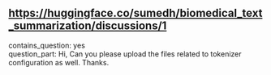 ## https://huggingface.co/sumedh/biomedical_text_summarization/discussions/1

contains_question: yes  
question_part: Hi, Can you please upload the files related to tokenizer configuration as well. Thanks.